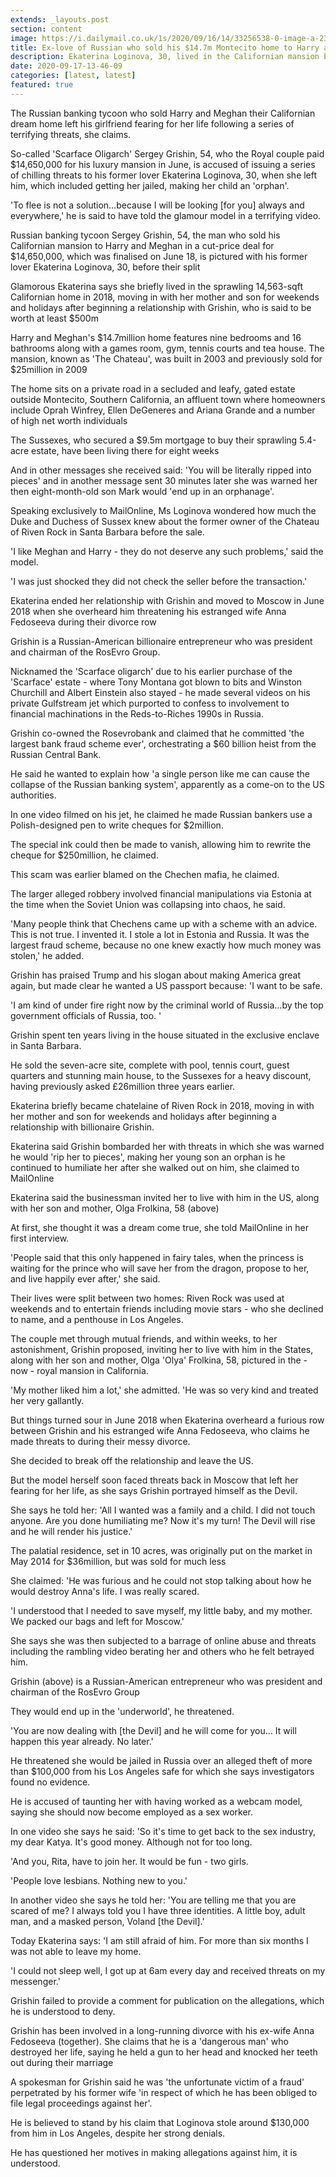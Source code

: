 ```yaml
---
extends: _layouts.post
section: content
image: https://i.dailymail.co.uk/1s/2020/09/16/14/33256538-0-image-a-23_1600263751524.jpg 
title: Ex-love of Russian who sold his $14.7m Montecito home to Harry and Meghan tells of his death threats 
description: Ekaterina Loginova, 30, lived in the Californian mansion bought by Harry and Meghan in June when she was dating the man who sold it to them - Russian banking boss Sergey Grishim, 58. 
date: 2020-09-17-13-46-09 
categories: [latest, latest] 
featured: true 
--- 
```

The Russian banking tycoon who sold Harry and Meghan their Californian dream home left his girlfriend fearing for her life following a series of terrifying threats, she claims.

So-called 'Scarface Oligarch' Sergey Grishin, 54, who the Royal couple paid $14,650,000 for his luxury mansion in June, is accused of issuing a series of chilling threats to his former lover Ekaterina Loginova, 30, when she left him, which included getting her jailed, making her child an 'orphan'. 

'To flee is not a solution…because I will be looking [for you] always and everywhere,' he is said to have told the glamour model in a terrifying video.

Russian banking tycoon Sergey Grishin, 54, the man who sold his Californian mansion to Harry and Meghan in a cut-price deal for $14,650,000, which was finalised on June 18, is pictured with his former lover Ekaterina Loginova, 30, before their split

Glamorous Ekaterina says she briefly lived in the sprawling 14,563-sqft Californian home in 2018, moving in with her mother and son for weekends and holidays after beginning a relationship with Grishin, who is said to be worth at least $500m

Harry and Meghan's $14.7million home features nine bedrooms and 16 bathrooms along with a games room, gym, tennis courts and tea house. The mansion, known as 'The Chateau', was built in 2003 and previously sold for $25million in 2009

The home sits on a private road in a secluded and leafy, gated estate outside Montecito, Southern California, an affluent town where homeowners include Oprah Winfrey, Ellen DeGeneres and Ariana Grande and a number of high net worth individuals 

The Sussexes, who secured a $9.5m mortgage to buy their sprawling 5.4-acre estate, have been living there for eight weeks 

And in other messages she received said: 'You will be literally ripped into pieces' and in another message sent 30 minutes later she was warned her then eight-month-old son Mark would 'end up in an orphanage'.

Speaking exclusively to MailOnline, Ms Loginova wondered how much the Duke and Duchess of Sussex knew about the former owner of the Chateau of Riven Rock in Santa Barbara before the sale.

'I like Meghan and Harry - they do not deserve any such problems,' said the model.

'I was just shocked they did not check the seller before the transaction.'

Ekaterina ended her relationship with Grishin and moved to Moscow in June 2018 when she overheard him threatening his estranged wife Anna Fedoseeva during their divorce row

Grishin is a Russian-American billionaire entrepreneur who was president and chairman of the RosEvro Group. 

Nicknamed the 'Scarface oligarch' due to his earlier purchase of the 'Scarface' estate - where Tony Montana got blown to bits and Winston Churchill and Albert Einstein also stayed - he made several videos on his private Gulfstream jet which purported to confess to involvement to financial machinations in the Reds-to-Riches 1990s in Russia.

Grishin co-owned the Rosevrobank and claimed that he committed 'the largest bank fraud scheme ever', orchestrating a $60 billion heist from the Russian Central Bank.

He said he wanted to explain how 'a single person like me can cause the collapse of the Russian banking system', apparently as a come-on to the US authorities. 

In one video filmed on his jet, he claimed he made Russian bankers use a Polish-designed pen to write cheques for $2million. 

The special ink could then be made to vanish, allowing him to rewrite the cheque for $250million, he claimed.

This scam was earlier blamed on the Chechen mafia, he claimed.

The larger alleged robbery involved financial manipulations via Estonia at the time when the Soviet Union was collapsing into chaos, he said.

'Many people think that Chechens came up with a scheme with an advice. This is not true. I invented it. I stole a lot in Estonia and Russia. It was the largest fraud scheme, because no one knew exactly how much money was stolen,' he added.

Grishin has praised Trump and his slogan about making America great again, but made clear he wanted a US passport because: 'I want to be safe.

'I am kind of under fire right now by the criminal world of Russia…by the top government officials of Russia, too. '

Grishin spent ten years living in the house situated in the exclusive enclave in Santa Barbara.

He sold the seven-acre site, complete with pool, tennis court, guest quarters and stunning main house, to the Sussexes for a heavy discount, having previously asked £26million three years earlier.

Ekaterina briefly became chatelaine of Riven Rock in 2018, moving in with her mother and son for weekends and holidays after beginning a relationship with billionaire Grishin. 

Ekaterina said Grishin bombarded her with threats in which she was warned he would 'rip her to pieces', making her young son an orphan is he continued to humiliate her after she walked out on him, she claimed to MailOnline

Ekaterina said the businessman invited her to live with him in the US, along with her son and mother, Olga Frolkina, 58 (above)

At first, she thought it was a dream come true, she told MailOnline in her first interview.

'People said that this only happened in fairy tales, when the princess is waiting for the prince who will save her from the dragon, propose to her, and live happily ever after,' she said.

Their lives were split between two homes: Riven Rock was used at weekends and to entertain friends including movie stars - who she declined to name, and a penthouse in Los Angeles.

The couple met through mutual friends, and within weeks, to her astonishment, Grishin proposed, inviting her to live with him in the States, along with her son and mother, Olga 'Olya' Frolkina, 58, pictured in the - now - royal mansion in California.

'My mother liked him a lot,' she admitted. 'He was so very kind and treated her very gallantly.

But things turned sour in June 2018 when Ekaterina overheard a furious row between Grishin and his estranged wife Anna Fedoseeva, who claims he made threats to during their messy divorce. 

She decided to break off the relationship and leave the US. 

But the model herself soon faced threats back in Moscow that left her fearing for her life, as she says Grishin portrayed himself as the Devil.

She says he told her: 'All I wanted was a family and a child. I did not touch anyone. Are you done humiliating me? Now it's my turn! The Devil will rise and he will render his justice.'  

The palatial residence, set in 10 acres, was originally put on the market in May 2014 for $36million, but was sold for much less

She claimed: 'He was furious and he could not stop talking about how he would destroy Anna's life. I was really scared.

'I understood that I needed to save myself, my little baby, and my mother. We packed our bags and left for Moscow.'

She says she was then subjected to a barrage of online abuse and threats including the rambling video berating her and others who he felt betrayed him.

Grishin (above) is a Russian-American entrepreneur who was president and chairman of the RosEvro Group

They would end up in the 'underworld', he threatened.

'You are now dealing with [the Devil] and he will come for you… It will happen this year already. No later.'

He threatened she would be jailed in Russia over an alleged theft of more than $100,000 from his Los Angeles safe for which she says investigators found no evidence.

He is accused of taunting her with having worked as a webcam model, saying she should now become employed as a sex worker.

In one video she says he said: 'So it's time to get back to the sex industry, my dear Katya. It's good money. Although not for too long.

'And you, Rita, have to join her. It would be fun - two girls.

'People love lesbians. Nothing new to you.'

In another video she says he told her: 'You are telling me that you are scared of me? I always told you I have three identities. A little boy, adult man, and a masked person, Voland [the Devil].'

Today Ekaterina says: 'I am still afraid of him. For more than six months I was not able to leave my home.

'I could not sleep well, I got up at 6am every day and received threats on my messenger.'

Grishin failed to provide a comment for publication on the allegations, which he is understood to deny.  

Grishin has been involved in a long-running divorce with his ex-wife Anna Fedoseeva (together). She claims that he is a 'dangerous man' who destroyed her life, saying he held a gun to her head and knocked her teeth out during their marriage

A spokesman for Grishin said he was 'the unfortunate victim of a fraud' perpetrated by his former wife 'in respect of which he has been obliged to file legal proceedings against her'. 

He is believed to stand by his claim that Loginova stole around $130,000 from him in Los Angeles, despite her strong denials. 

He has questioned her motives in making allegations against him, it is understood.

